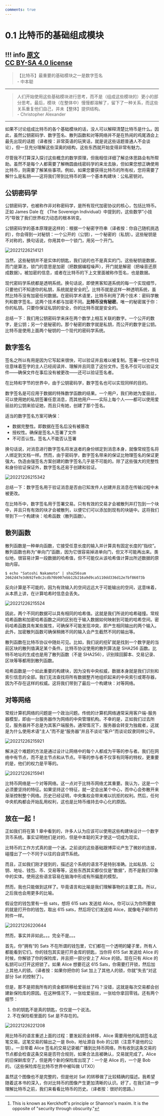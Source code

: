 ```yaml
---
comments: true
---
```


# 0.1 比特币的基础组成模块

!!! info 
    [原文](https://21-ways.com/)  
    [CC BY-SA 4.0 license](https://creativecommons.org/licenses/by-sa/4.0/)
---

> 【比特币】最重要的基础模块之一是数字签名  
> \- 中本聪

---

> 人们开始使用这些基础模块进行思考，而不是（组成这些模块的）更小的部分思考。最后，模块（在整体中）慢慢都溶解了，留下了一种关系，而这些关系重复他们自己，并未【整体】提供结构。  
> \- Christopher Alexander
---

如果不讨论组成比特币的各个基础模块的话，没人可以解释清楚比特币是什么。因此，虽然公钥密码学、数字签名、散列函数和对等网络并不是在热闹的鸡尾酒会上最先出现的话题（译者按：非常英语的玩笑话，就是说这些话题普通人不会谈论），但一旦充分理解这些深奥的结构，这些东西就开始变得非常有魅力。

尽管我不打算深入探讨这些概念的数学原理，但我相信详细了解总体思路会有所帮助。虽然不是每个人都需要了解椭圆曲线密码学的来龙去脉，但如果您想正确使用比特币，则需要了解某些事项。例如，如果您要获得比特币的所有权，您将需要了解什么是私钥——这将我们带到比特币的第一个基本构建块：公私密钥对。

## 公钥密码学

公钥密码学，也被称作非对称密码学，是所有现代加密协议的核心，包括比特币。正如 James Dale 在 《The Sovereign Individual》中提到的，这些数学”小技巧“导致了我们世界权力动态的根本转变。

公钥密码学的基本原理是这样的：根据一个秘密字符串（译者按：你自己随机挑选的），你会得到一对秘钥：一个公开的（公钥），一个秘密的（私钥）。这些秘钥是不对称的，换句话说，你用其中一个锁门，用另一个开门。

![20221226214121](https://raw.githubusercontent.com/wangzhe3224/pic_repo/master/images/20221226214121.png)

当然，这些秘钥并不是实体的钥匙，我们说的也不是真实的门。这些秘钥是数据，而门是算法，锁门的意思是加密（把数据编程噪声），开门就是解密（把噪音还原成数据）。被加密的信息，或者在比特币的下上文里面被称作签名，也是数据。

现代密码学系统都是透明系统。换句话说，即使黑客知道系统的每一个实现细节，只要他们不知道你的私钥，系统就是安全的[^1]。比特币就是这样一种透明系统，虽然比特币没有加密任何数据。在密码学术语里，比特币利用了两个技术：密码学散列和数字签名，这两个技术都与加密不同。**比特币没有秘密**。唯一的秘密属于你：你的私钥。只要你保证私钥的安全，你的比特币就是安全的。

总结一下：我们用公钥密码学来床在两个数学上相互关联的数字。一个公开的数字，是公钥；另一个是秘密的。那个秘密的数字就是私钥，而公开的数字是公钥。比特币是使用上面两个秘钥的一个现代的密码学系统。

## 数字签名

签名之所以有用是因为它写起来很快，可以验证并且难以被复制。签署一份文件往往意味着签字的主人已经阅读并、理解并且同意了这份文件。签名不仅可以验证文件——确保文件在事后没有被更改——还可以验证签名者。

在比特和字节的世界中，由于公钥密码学，数字签名也可以实现同样的目的。

数字签名是可应用于数据的特殊数学函数的结果。一个用户，我们称她为爱丽丝，可以使用她的私钥签署任意消息，而其他用户——实际上每个人——都可以使用爱丽丝的公钥来验证她，而且只有她，创建了那个签名。

适当的数字签名方案可确保：

- 数据完整性。即数据在签名后没有被篡改
- 授权性。确保是签名人签署了文件
- 不可否认性。签名人不能否认签署


换句话说，对消息进行数字签名将发送者的身份绑定到消息本身，就像常规签名将人绑定到文档一样。然而，由于密码学，数字签名带来的保证比物理签名的保证更强大。伪造由强签名方案创建的数字签名几乎是不可能的。除了这些强大的完整性和身份验证保证外，数字签名还易于创建和验证。

![20221226215342](https://raw.githubusercontent.com/wangzhe3224/pic_repo/master/images/20221226215342.png)

总结一下：数字签名用于验证消息是否由已知发件人创建并且消息在传输过程中未被更改。

在比特币中，数字签名用于签署交易。只有有效的交易才会被散列并打包到一个块中，并且只有有效的块才会被散列，以便它们可以添加到现有的块链中。这将我们带到下一个构建块：哈希函数（散列函数）。

## 散列函数

散列函数是一种单向函数，它接受任意长度的输入并计算具有固定长度的“指纹”。散列函数也称为“单向门”函数，因为它很容易掉进单向门，但又不可能再出来。类似地，很容易计算一段数据的哈希值，但不可能仅从该哈希值计算出所述数据的原始内容。

``` 
$ echo "Satoshi Nakamoto" | sha256sum 
2662d47e3d692fe8c2cdb70b907ebb12b216a9d9ca5110dd336d12e7bf86073b
```

反向计算是不可能的，因为有效输入的空间远远大于可能输出的空间，这意味着，从本质上讲，在计算哈希时信息会丢失。

![20221226215524](https://raw.githubusercontent.com/wangzhe3224/pic_repo/master/images/20221226215524.png)

因此，两个不同的数据可以具有相同的哈希值。这就是我们所说的哈希碰撞。常规哈希函数和加密哈希函数之间的区别在于输入数据如何映射到可能的哈希空间。密码哈希函数具有某些属性，可确保不可能发现冲突，即产生相同输出的两个输入。此外，加密散列函数可确保稍微不同的输入会产生截然不同的输出等。

散列函数在比特币协议中随处可见。比如，我们说的挖矿就是找到一个数字是的当前区块的散列值满足某个条件。比特币协议使用的散列算法是 SHA256 函数。比特币地址的生成也是用了散列函数（不是 SHA256），识别赎回脚本、交易记录、区块等等都用到散列函数。

哈希函数是一个如此重要的构建块，因为没有中央权威，数据本身就是我们识别和索引信息的全部。我们无法查找将所有数据整齐地组织起来的中央索引或寄存器，因为不存在这样的权威。这将我们带到了最后一个构建块：对等网络。

## 对等网络

常规计算机网络的问题是一个政治问题。传统的计算机网络通常采用客户端-服务器模型，即由一台服务器作为网络的中央管理机构。不幸的是，正如我们过去所见，服务器并不总是为其客户端服务。通常情况下，服务器会转变为独裁者，这就是为什么使用术语“主人”而不是“服务器”并且不谈论“客户”而谈论奴隶同样公平。

![20221226215921](https://raw.githubusercontent.com/wangzhe3224/pic_repo/master/images/20221226215921.png)

解决这个难题的方法是通过设计让网络中的每个人都成为平等的参与者。我们在网络中有节点，而不是主节点和从节点。平等的参与者不仅享有同等的特权，更重要的是，他们的权力是平等的。

![20221226215941](https://raw.githubusercontent.com/wangzhe3224/pic_repo/master/images/20221226215941.png)

比特币网络是一个对等网络。这一点对于比特币网络尤其重要。我认为，这是一个必须要坚持的特征。如果坚持这个特征，就一定会出某个中心，而中心会弥散开来渐渐控制整个网络。历史已经证明，中央集权会带来难以抗拒的权利。然后，任何中央机构都会开始乱用权利，这也是比特币维持去中心化的原因。

## 放在一起！

正如我们将在第 1 章中看到的，许多人认为应该可以使用这些构建块设计一个数字货币系统。事实证明他们是对的，但是中本聪的天才使这一切成为现实。

比特币的工作方式真的是一个迷。之前说的这些基础跟博弈论产生了微妙的连接，碰撞出了一个不同于以往的自调节系统。

而且，正如我们刚才提到的，描述这个系统的语言不是特别准确。比如私钥、公钥、地址、钱包、币、交易等等，这些东西其实都仅仅是”数据“，而不是我们印象中的实体。使用这些语言容易在脑海中形成有所偏差的模型。

然而，我也只能做到这样了。毕竟语言和比喻是我们理解事物的主要工具。所以，之后我也会用更多的比喻。

假设您的钱包里有一些 sats，想将 615 sats 发送给 Alice。你可以认为你所要做的就是打开你的钱包，取出 615 sats，然后将它们发送给 Alice，就像电子邮件的附件一样。

![20221226220644](https://raw.githubusercontent.com/wangzhe3224/pic_repo/master/images/20221226220644.png)

然而，事实并非如此。。。完全不是。。。

首先，你”拥有“的 Sats 不在所谓的钱包里，它们都在一个透明的罐子里，所有人都能看到它们。你的钱包其实是打开金库的钥匙，当你将 615 Sat 发送给 Alice 的时候，你解锁了你的保险库，并且把一部分安上了 Alice 的锁。现在只有 Alice 的私钥可以打开这把锁了。如果 Alice 想要花这 615 Sats，你需要打开锁，然后加上其他人的锁。（译者按：如果你把你的 Sat 加上了其他人的锁，你就”失去“对这部分 Sat 的控制了）。

但是，那不是把我所有的资金都转移给爱丽丝了吗？没错，这就是每次交易都会创建新保险库的原因。在这种情况下，一张给爱丽丝，一张给你拿回零钱。还有两个细节：

1. 你的钥匙不是真的钥匙，仅仅是一个说法。
2. 不在保险柜里面的 Sat 是不存在的。

![20221226221208](https://raw.githubusercontent.com/wangzhe3224/pic_repo/master/images/20221226221208.png)

用比特币的语言重述上面的过程：要发起资金转移，Alice 需要用他的私钥签名这笔交易。这笔交易的输出之一是 Bob，地址源自 Bob 的公钥（注意不是他的公钥）。一旦带着 Alice 签名的交易记录被广播到比特币网络，所有收到这条交易的节点都会检查这条交易是否符合规则，如果合法且被确认，交易就完成了。Alice 的旧保鲜库空了，但是两个新的保险库出现了：一个是 Alice 的，一个是 Bob 的。（这些保险库在比特币世界中被叫做 UTXO）

虽然这个图像也不是完整的，但是他对 Sat 的转移做了比较精确的描述。我希望随着这本书的深入，你对比特币的图像产生更加清晰的认识。好了，在我们进一步理解比特币之前，我们来看看比特币的历史。（译者按：很好的思路。）

[^1]: This is known as Kerckhoff's principle or Shannon's maxim. It is the opposite of "security through obscurity."